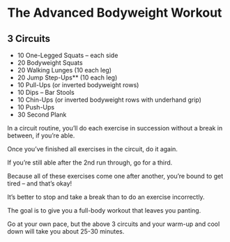 # The Advanced Bodyweight Workout
## 3 Circuits
* 10 One-Legged Squats – each side
* 20 Bodyweight Squats
* 20 Walking Lunges (10 each leg)
* 20 Jump Step-Ups** (10 each leg)
* 10 Pull-Ups (or inverted bodyweight rows)
* 10 Dips – Bar Stools
* 10 Chin-Ups (or inverted bodyweight rows with underhand grip)
* 10 Push-Ups
* 30 Second Plank


In a circuit routine, you’ll do each exercise in succession without a break in between, if you’re able.

Once you’ve finished all exercises in the circuit, do it again.

If you’re still able after the 2nd run through, go for a third.

Because all of these exercises come one after another, you’re bound to get tired – and that’s okay!

It’s better to stop and take a break than to do an exercise incorrectly.

The goal is to give you a full-body workout that leaves you panting.

Go at your own pace, but the above 3 circuits and your warm-up and cool down will take you about 25-30 minutes.